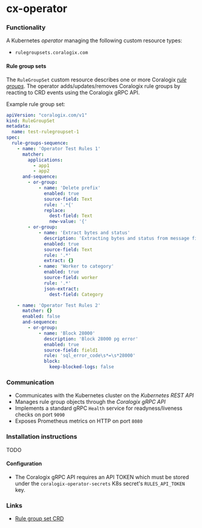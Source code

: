 # cx-operator

### Functionality
A Kubernetes _operator_ managing the following custom resource types:

- `rulegroupsets.coralogix.com`

#### Rule group sets
The `RuleGroupSet` custom resource describes one or more Coralogix [_rule groups_](https://coralogix.com/tutorials/log-parsing-rules/).
The operator adds/updates/removes Coralogix rule groups by reacting to
CRD events using the Coralogix gRPC API.

Example rule group set:

```yaml
apiVersion: "coralogix.com/v1"
kind: RuleGroupSet
metadata:
  name: test-rulegroupset-1
spec:
  rule-groups-sequence:
    - name: 'Operator Test Rules 1'
      matcher:
        applications:
          - app1
          - app2
      and-sequence:
        - or-group:
            - name: 'Delete prefix'
              enabled: true
              source-field: Text
              rule: '.*{'
              replace:
                dest-field: Text
                new-value: '{'
        - or-group:
            - name: 'Extract bytes and status'
              description: 'Extracting bytes and status from message field'
              enabled: true
              source-field: Text
              rule: '.*'
              extract: {}
            - name: 'Worker to category'
              enabled: true
              source-field: worker
              rule: '.*'
              json-extract:
                dest-field: Category

    - name: 'Operator Test Rules 2'
      matcher: {}
      enabled: false
      and-sequence:
        - or-group:
            - name: 'Block 28000'
              description: 'Block 28000 pg error'
              enabled: true
              source-field: field1
              rule: 'sql_error_code\s*=\s*28000'
              block:
                keep-blocked-logs: false
```

### Communication

- Communicates with the Kubernetes cluster on the _Kubernetes REST API_
- Manages rule group objects through the _Coralogix gRPC API_
- Implements a standard gRPC `Health` service for readyness/liveness checks on port `9090`
- Exposes Prometheus metrics on HTTP on port `8080`

### Installation instructions
TODO

#### Configuration
- The Coralogix gRPC API requires an API TOKEN which must be stored under the `coralogix-operator-secrets` K8s secret's `RULES_API_TOKEN` key.

### Links
- [Rule group set CRD](https://github.com/coralogix/cx-operator/blob/master/crds/crd-coralogix-rule-group-set.yaml)

